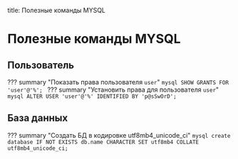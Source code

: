 title: Полезные команды MYSQL

# Полезные команды MYSQL

## Пользователь

??? summary "Показать права пользователя `user`"
    ```mysql
    SHOW GRANTS FOR 'user'@'%';
    ```
??? summary "Установить права для пользователя `user`"
    ```mysql
    ALTER USER 'user'@'%' IDENTIFIED BY 'p@sSwOrD';
    ```

## База данных

??? summary "Создать БД в кодировке utf8mb4_unicode_ci"
    ``` mysql
    create database IF NOT EXISTS db.name CHARACTER SET utf8mb4 COLLATE utf8mb4_unicode_ci;
    ```